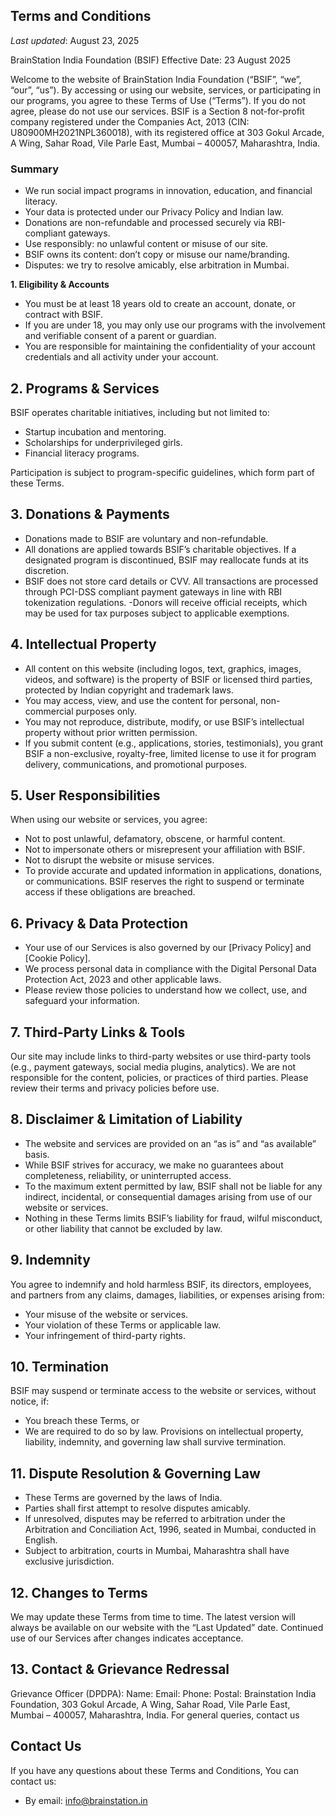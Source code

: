 ## Terms and Conditions

_Last updated_: August 23, 2025

BrainStation India Foundation (BSIF)
Effective Date: 23 August 2025

Welcome to the website of BrainStation India Foundation (“BSIF”, “we”, “our”, “us”). By accessing or using our website, services, or participating in our programs, you agree to these Terms of Use (“Terms”). If you do not agree, please do not use our services.
BSIF is a Section 8 not-for-profit company registered under the Companies Act, 2013 (CIN: U80900MH2021NPL360018), with its registered office at 303 Gokul Arcade, A Wing, Sahar Road, Vile Parle East, Mumbai – 400057, Maharashtra, India.

### Summary

- We run social impact programs in innovation, education, and financial literacy.
- Your data is protected under our Privacy Policy and Indian law.
- Donations are non-refundable and processed securely via RBI-compliant gateways.
- Use responsibly: no unlawful content or misuse of our site.
- BSIF owns its content: don’t copy or misuse our name/branding.
- Disputes: we try to resolve amicably, else arbitration in Mumbai.


**1. Eligibility & Accounts**

- You must be at least 18 years old to create an account, donate, or contract with BSIF.
- If you are under 18, you may only use our programs with the involvement and verifiable consent of a parent or guardian.
- You are responsible for maintaining the confidentiality of your account credentials and all activity under your account.

## 2. Programs & Services

BSIF operates charitable initiatives, including but not limited to:
- Startup incubation and mentoring.
- Scholarships for underprivileged girls.
- Financial literacy programs.

Participation is subject to program-specific guidelines, which form part of these Terms.

## 3. Donations & Payments 

- Donations made to BSIF are voluntary and non-refundable.
- All donations are applied towards BSIF’s charitable objectives. If a designated program is discontinued, BSIF may reallocate funds at its discretion.
- BSIF does not store card details or CVV. All transactions are processed through PCI-DSS compliant payment gateways in line with RBI tokenization regulations.
-Donors will receive official receipts, which may be used for tax purposes subject to applicable exemptions.


## 4. Intellectual Property

- All content on this website (including logos, text, graphics, images, videos, and software) is the property of BSIF or licensed third parties, protected by Indian copyright and trademark laws.
- You may access, view, and use the content for personal, non-commercial purposes only.
- You may not reproduce, distribute, modify, or use BSIF’s intellectual property without prior written permission.
- If you submit content (e.g., applications, stories, testimonials), you grant BSIF a non-exclusive, royalty-free, limited license to use it for program delivery, communications, and promotional purposes.


## 5. User Responsibilities

When using our website or services, you agree:
-	Not to post unlawful, defamatory, obscene, or harmful content.
-	Not to impersonate others or misrepresent your affiliation with BSIF.
-	Not to disrupt the website or misuse services.
-	To provide accurate and updated information in applications, donations, or communications.
BSIF reserves the right to suspend or terminate access if these obligations are breached.


## 6. Privacy & Data Protection
-	Your use of our Services is also governed by our [Privacy Policy] and [Cookie Policy].
-	We process personal data in compliance with the Digital Personal Data Protection Act, 2023 and other applicable laws.
-	Please review those policies to understand how we collect, use, and safeguard your information.

## 7. Third-Party Links & Tools
Our site may include links to third-party websites or use third-party tools (e.g., payment gateways, social media plugins, analytics). We are not responsible for the content, policies, or practices of third parties. Please review their terms and privacy policies before use.

## 8. Disclaimer & Limitation of Liability
-	The website and services are provided on an “as is” and “as available” basis.
-	While BSIF strives for accuracy, we make no guarantees about completeness, reliability, or uninterrupted access.
-	To the maximum extent permitted by law, BSIF shall not be liable for any indirect, incidental, or consequential damages arising from use of our website or services.
-	Nothing in these Terms limits BSIF’s liability for fraud, wilful misconduct, or other liability that cannot be excluded by law.

## 9. Indemnity
You agree to indemnify and hold harmless BSIF, its directors, employees, and partners from any claims, damages, liabilities, or expenses arising from:
-	Your misuse of the website or services.
-	Your violation of these Terms or applicable law.
-	Your infringement of third-party rights.

## 10. Termination
BSIF may suspend or terminate access to the website or services, without notice, if:
-	You breach these Terms, or
-	We are required to do so by law.
Provisions on intellectual property, liability, indemnity, and governing law shall survive termination.

## 11. Dispute Resolution & Governing Law
-	These Terms are governed by the laws of India.
-	Parties shall first attempt to resolve disputes amicably.
-	If unresolved, disputes may be referred to arbitration under the Arbitration and Conciliation Act, 1996, seated in Mumbai, conducted in English.
-	Subject to arbitration, courts in Mumbai, Maharashtra shall have exclusive jurisdiction.

## 12. Changes to Terms
We may update these Terms from time to time. The latest version will always be available on our website with the “Last Updated” date. Continued use of our Services after changes indicates acceptance.

## 13. Contact & Grievance Redressal
Grievance Officer (DPDPA):
Name:
Email:
Phone:
Postal: Brainstation India Foundation, 303 Gokul Arcade, A Wing, Sahar Road, Vile Parle East, Mumbai – 400057, Maharashtra, India.
For general queries, contact us 


## Contact Us

If you have any questions about these Terms and Conditions, You can contact us:

- By email: [info@brainstation.in](mailto:info@brainstation.in)
